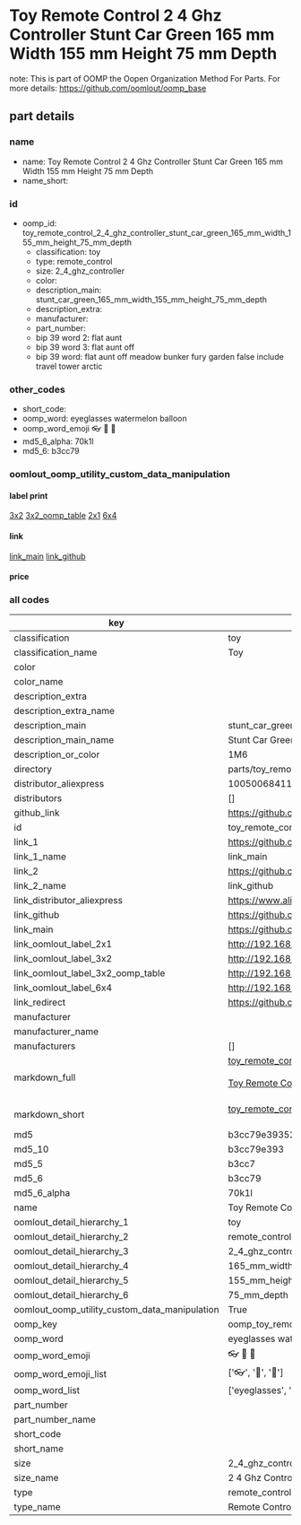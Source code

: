 # Toy Remote Control 2 4 Ghz Controller Stunt Car Green 165 mm Width 155 mm Height 75 mm Depth  

note: This is part of OOMP the Oopen Organization Method For Parts. For more details: https://github.com/oomlout/oomp_base

##  part details
  







### name
* name: Toy Remote Control 2 4 Ghz Controller Stunt Car Green 165 mm Width 155 mm Height 75 mm Depth
* name_short: 
### id
* oomp_id: toy_remote_control_2_4_ghz_controller_stunt_car_green_165_mm_width_155_mm_height_75_mm_depth
  * classification: toy
  * type: remote_control
  * size: 2_4_ghz_controller
  * color: 
  * description_main: stunt_car_green_165_mm_width_155_mm_height_75_mm_depth
  * description_extra: 
  * manufacturer: 
  * part_number: 
  * bip 39 word 2: flat aunt
  * bip 39 word 3: flat aunt off
  * bip 39 word: flat aunt off meadow bunker fury garden false include travel tower arctic

### other_codes
* short_code: 
* oomp_word: eyeglasses watermelon balloon
* oomp_word_emoji :eyeglasses: :watermelon: :balloon:
* md5_6_alpha: 70k1l
* md5_6: b3cc79






### oomlout_oomp_utility_custom_data_manipulation
#### label print
[3x2](http://192.168.1.245:1112/?label=oomp%2070k1l)
[3x2_oomp_table](http://192.168.1.108:1112/?label=oomp%2070k1l)
[2x1](http://192.168.1.242:1112/?label=oomp%2070k1l)
[6x4](http://192.168.1.55:1112/?label=oomp%2070k1l)    

#### link

[link_main](https://github.com/oomlout/oomlout_oomp_version_1_messy/tree/main/parts/toy_remote_control_2_4_ghz_controller_stunt_car_green_165_mm_width_155_mm_height_75_mm_depth) [link_github](https://github.com/oomlout/oomlout_oomp_version_1_messy/tree/main/parts/toy_remote_control_2_4_ghz_controller_stunt_car_green_165_mm_width_155_mm_height_75_mm_depth)                             

#### price







### all codes 
| key | value |  
| --- | --- |  
| classification | toy |  
| classification_name | Toy |  
| color |  |  
| color_name |  |  
| description_extra |  |  
| description_extra_name |  |  
| description_main | stunt_car_green_165_mm_width_155_mm_height_75_mm_depth |  
| description_main_name | Stunt Car Green 165 mm Width 155 mm Height 75 mm Depth |  
| description_or_color | 1M6 |  
| directory | parts/toy_remote_control_2_4_ghz_controller_stunt_car_green_165_mm_width_155_mm_height_75_mm_depth |  
| distributor_aliexpress | 1005006841176949 |  
| distributors | [] |  
| github_link | https://github.com/oomlout/oomlout_oomp_part_src/tree/main/parts/toy_remote_control_2_4_ghz_controller_stunt_car_green_165_mm_width_155_mm_height_75_mm_depth |  
| id | toy_remote_control_2_4_ghz_controller_stunt_car_green_165_mm_width_155_mm_height_75_mm_depth |  
| link_1 | https://github.com/oomlout/oomlout_oomp_version_1_messy/tree/main/parts/toy_remote_control_2_4_ghz_controller_stunt_car_green_165_mm_width_155_mm_height_75_mm_depth |  
| link_1_name | link_main |  
| link_2 | https://github.com/oomlout/oomlout_oomp_version_1_messy/tree/main/parts/toy_remote_control_2_4_ghz_controller_stunt_car_green_165_mm_width_155_mm_height_75_mm_depth |  
| link_2_name | link_github |  
| link_distributor_aliexpress | https://www.aliexpress.com/item/1005006841176949.html |  
| link_github | https://github.com/oomlout/oomlout_oomp_version_1_messy/tree/main/parts/toy_remote_control_2_4_ghz_controller_stunt_car_green_165_mm_width_155_mm_height_75_mm_depth |  
| link_main | https://github.com/oomlout/oomlout_oomp_version_1_messy/tree/main/parts/toy_remote_control_2_4_ghz_controller_stunt_car_green_165_mm_width_155_mm_height_75_mm_depth |  
| link_oomlout_label_2x1 | http://192.168.1.242:1112/?label=oomp%2070k1l |  
| link_oomlout_label_3x2 | http://192.168.1.245:1112/?label=oomp%2070k1l |  
| link_oomlout_label_3x2_oomp_table | http://192.168.1.108:1112/?label=oomp%2070k1l |  
| link_oomlout_label_6x4 | http://192.168.1.55:1112/?label=oomp%2070k1l |  
| link_redirect | https://github.com/oomlout/oomlout_oomp_version_1_messy/tree/main/parts/toy_remote_control_2_4_ghz_controller_stunt_car_green_165_mm_width_155_mm_height_75_mm_depth |  
| manufacturer |  |  
| manufacturer_name |  |  
| manufacturers | [] |  
| markdown_full | [toy_remote_control_2_4_ghz_controller_stunt_car_green_165_mm_width_155_mm_height_75_mm_depth](none)<br>[](none)<br>[Toy Remote Control 2 4 Ghz Controller Stunt Car Green 165 Mm Width 155 Mm Height 75 Mm Depth](none)<br><br> |  
| markdown_short | [toy_remote_control_2_4_ghz_controller_stunt_car_green_165_mm_width_155_mm_height_75_mm_depth](none)<br><br> |  
| md5 | b3cc79e393524bf5798f389b3283d2c4 |  
| md5_10 | b3cc79e393 |  
| md5_5 | b3cc7 |  
| md5_6 | b3cc79 |  
| md5_6_alpha | 70k1l |  
| name | Toy Remote Control 2 4 Ghz Controller Stunt Car Green 165 mm Width 155 mm Height 75 mm Depth |  
| oomlout_detail_hierarchy_1 | toy |  
| oomlout_detail_hierarchy_2 | remote_control |  
| oomlout_detail_hierarchy_3 | 2_4_ghz_controller |  
| oomlout_detail_hierarchy_4 | 165_mm_width |  
| oomlout_detail_hierarchy_5 | 155_mm_height |  
| oomlout_detail_hierarchy_6 | 75_mm_depth |  
| oomlout_oomp_utility_custom_data_manipulation | True |  
| oomp_key | oomp_toy_remote_control_2_4_ghz_controller_stunt_car_green_165_mm_width_155_mm_height_75_mm_depth |  
| oomp_word | eyeglasses watermelon balloon |  
| oomp_word_emoji | :eyeglasses: :watermelon: :balloon: |  
| oomp_word_emoji_list | [':eyeglasses:', ':watermelon:', ':balloon:'] |  
| oomp_word_list | ['eyeglasses', 'watermelon', 'balloon'] |  
| part_number |  |  
| part_number_name |  |  
| short_code |  |  
| short_name |  |  
| size | 2_4_ghz_controller |  
| size_name | 2 4 Ghz Controller |  
| type | remote_control |  
| type_name | Remote Control |  
